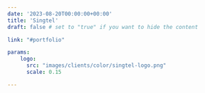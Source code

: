 ```yaml
---
date: '2023-08-20T00:00:00+00:00'
title: 'Singtel'
draft: false # set to "true" if you want to hide the content

link: "#portfolio" 

params:
    logo:
      src: "images/clients/color/singtel-logo.png"
      scale: 0.15

---
```

